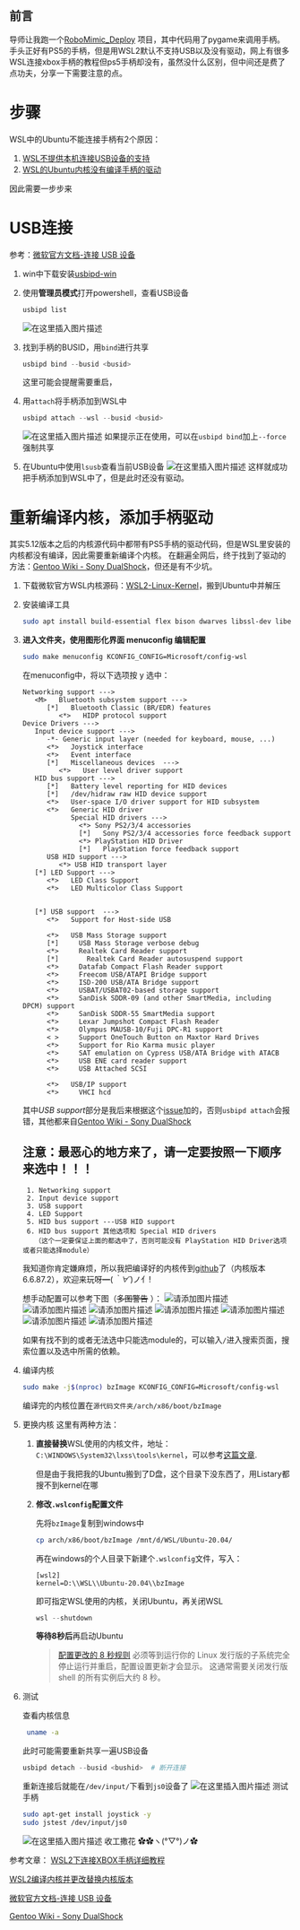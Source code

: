 ## 前言
导师让我跑一个[RoboMimic_Deploy](https://github.com/ccrpRepo/RoboMimic_Deploy/tree/master) 项目，其中代码用了pygame来调用手柄。手头正好有PS5的手柄，但是用WSL2默认不支持USB以及没有驱动，网上有很多WSL连接xbox手柄的教程但ps5手柄却没有，虽然没什么区别，但中间还是费了点功夫，分享一下需要注意的点。
# 步骤
WSL中的Ubuntu不能连接手柄有2个原因：
1. [WSL不提供本机连接USB设备的支持](#USB连接)
2. [WSL的Ubuntu内核没有编译手柄的驱动](#重新编译内核添加手柄驱动)

因此需要一步步来

# USB连接
参考：[微软官方文档-连接 USB 设备](https://learn.microsoft.com/zh-cn/windows/wsl/connect-usb)

1.  win中下载安装[usbipd-win](https://github.com/dorssel/usbipd-win/releases)
2.  使用**管理员模式**打开powershell，查看USB设备
	```powershell
	usbipd list
	```
	![在这里插入图片描述](https://i-blog.csdnimg.cn/direct/e02939f6f08c4e79a312d6f87f51986a.png)
3. 找到手柄的BUSID，用`bind`进行共享
	```powershell
	usbipd bind --busid <busid>
	```
	这里可能会提醒需要重启，
4. 用`attach`将手柄添加到WSL中
	```powershell
	usbipd attach --wsl --busid <busid>
	```
	![在这里插入图片描述](https://i-blog.csdnimg.cn/direct/e6728c0a0d7a42a1a24e00a8fcc2b2a6.png)
如果提示正在使用，可以在`usbipd bind`加上`--force`强制共享

5. 在Ubuntu中使用`lsusb`查看当前USB设备
![在这里插入图片描述](https://i-blog.csdnimg.cn/direct/f1ddf8b3cc3048a0b65bec029a4e4fad.png)
这样就成功把手柄添加到WSL中了，但是此时还没有驱动。

# 重新编译内核，添加手柄驱动
其实5.12版本之后的内核源代码中都带有PS5手柄的驱动代码，但是WSL里安装的内核都没有编译，因此需要重新编译个内核。
在翻遍全网后，终于找到了驱动的方法：[Gentoo Wiki - Sony DualShock](https://wiki.gentoo.org/wiki/Sony_DualShock#Kernel)，但还是有不少坑。

1. 下载微软官方WSL内核源码：[WSL2-Linux-Kernel](https://github.com/microsoft/WSL2-Linux-Kernel/releases)，搬到Ubuntu中并解压
2. 安装编译工具
	
	```bash
	sudo apt install build-essential flex bison dwarves libssl-dev libelf-dev flex bison bc ncurses 	
	```
3. **进入文件夹，使用图形化界面 menuconfig 编辑配置**
	```bash
	sudo make menuconfig KCONFIG_CONFIG=Microsoft/config-wsl
	```
	在menuconfig中，将以下选项按 y 选中：
	```
	Networking support --->
	   <M>   Bluetooth subsystem support --->
	      [*]   Bluetooth Classic (BR/EDR) features
	         <*>   HIDP protocol support
	Device Drivers --->
	   Input device support --->
	      -*- Generic input layer (needed for keyboard, mouse, ...)
	      <*>   Joystick interface
	      <*>   Event interface
	      [*]   Miscellaneous devices  --->
	         <*>   User level driver support
	   HID bus support --->
	      [*]   Battery level reporting for HID devices
	      [*]   /dev/hidraw raw HID device support
	      <*>   User-space I/O driver support for HID subsystem   
	      <*>   Generic HID driver
	            Special HID drivers --->
	              <*> Sony PS2/3/4 accessories
	              [*]   Sony PS2/3/4 accessories force feedback support
	              <*> PlayStation HID Driver
	              [*]   PlayStation force feedback support
	      USB HID support --->
	         <*> USB HID transport layer
	   [*] LED Support --->
	      <*>   LED Class Support
	      <*>   LED Multicolor Class Support
	
	
	   [*] USB support  ---> 
	      <*>   Support for Host-side USB
	
	      <*>   USB Mass Storage support                                                 
	      [*]     USB Mass Storage verbose debug                                         
	      <*>     Realtek Card Reader support                                            
	      [*]       Realtek Card Reader autosuspend support                              
	      <*>     Datafab Compact Flash Reader support                                   
	      <*>     Freecom USB/ATAPI Bridge support                                       
	      <*>     ISD-200 USB/ATA Bridge support                                         
	      <*>     USBAT/USBAT02-based storage support                                    
	      <*>     SanDisk SDDR-09 (and other SmartMedia, including DPCM) support         
	      <*>     SanDisk SDDR-55 SmartMedia support                                     
	      <*>     Lexar Jumpshot Compact Flash Reader                                    
	      <*>     Olympus MAUSB-10/Fuji DPC-R1 support                                   
	      < >     Support OneTouch Button on Maxtor Hard Drives                          
	      <*>     Support for Rio Karma music player                                     
	      <*>     SAT emulation on Cypress USB/ATA Bridge with ATACB                     
	      <*>     USB ENE card reader support                                            
	      <*>     USB Attached SCSI       
	
	      <*>   USB/IP support
	      <*>     VHCI hcd         
	```
	其中*USB support*部分是我后来根据这个[issue](https://github.com/dorssel/usbipd-win/issues/1010)加的，否则`usbipd attach`会报错，其他都来自[Gentoo Wiki - Sony DualShock](https://wiki.gentoo.org/wiki/Sony_DualShock#Kernel)
	
	## **注意：最恶心的地方来了，请一定要按照一下顺序来选中！！！**
		1. Networking support
		2. Input device support
		3. USB support
		4. LED Support
		5. HID bus support ---USB HID support
		6. HID bus support 其他选项和 Special HID drivers
		  （这个一定要保证上面的都选中了，否则可能没有 PlayStation HID Driver选项或者只能选择module）
		
	我知道你肯定嫌麻烦，所以我把编译好的内核传到[github](https://github.com/tq3940/WSL-Ubuntu-DualSense)了（内核版本6.6.87.2），欢迎来玩呀━(*｀∀´*)ノ亻!
	
	想手动配置可以参考下图（~~多图警告~~ ）：
	![请添加图片描述](https://i-blog.csdnimg.cn/direct/84fa7853e1944218b9cc0beaa1ea47ed.jpeg)
	![请添加图片描述](https://i-blog.csdnimg.cn/direct/352b328099124758ba9a11d3fe149e95.jpeg)
	![请添加图片描述](https://i-blog.csdnimg.cn/direct/b80ae1efb91846d4b54c9c0da99bf832.jpeg)
	![请添加图片描述](https://i-blog.csdnimg.cn/direct/cf7c0a207a4e4f3b8d8b2d03186307c6.jpeg)
	![请添加图片描述](https://i-blog.csdnimg.cn/direct/a70923c74cf946219e553ed78f1027a4.jpeg)
	![请添加图片描述](https://i-blog.csdnimg.cn/direct/6fffe6863388432896643f5e61cd2e82.jpeg)
	![请添加图片描述](https://i-blog.csdnimg.cn/direct/efc8e3e2e87f4cd594c33ba89f52b31f.jpeg)
	
	如果有找不到的或者无法选中只能选module的，可以输入`/`进入搜索页面，搜索位置以及选中所需的依赖。



4.  编译内核

	```bash
	sudo make -j$(nproc) bzImage KCONFIG_CONFIG=Microsoft/config-wsl
	```
	编译完的内核位置在`源代码文件夹/arch/x86/boot/bzImage`
	
5. 更换内核
	这里有两种方法：
	1. **直接替换**WSL使用的内核文件，地址：`C:\WINDOWS\System32\lxss\tools\kernel`，可以参考[这篇文章](https://blog.csdn.net/weixin_43408232/article/details/129960452).
		
		但是由于我把我的Ubuntu搬到了D盘，这个目录下没东西了，用Listary都搜不到kernel在哪
		
	2. **修改`.wslconfig`配置文件**
	
		先将`bzImage`复制到windows中
		```bash
		cp arch/x86/boot/bzImage /mnt/d/WSL/Ubuntu-20.04/
		```
		再在windows的个人目录下新建个`.wslconfig`文件，写入：
		```
		[wsl2]
		kernel=D:\\WSL\\Ubuntu-20.04\\bzImage
		```
		即可指定WSL使用的内核，关闭Ubuntu，再关闭WSL
		```powershell
		wsl --shutdown
		```
		**等待8秒后**再启动Ubuntu
				
		> [配置更改的 8 秒规则](https://learn.microsoft.com/zh-cn/windows/wsl/wsl-config#the-8-second-rule-for-configuration-changes)
		必须等到运行你的 Linux 发行版的子系统完全停止运行并重启，配置设置更新才会显示。 这通常需要关闭发行版 shell 的所有实例后大约 8 秒。


6. 测试

	查看内核信息
	```bash
	 uname -a
	```
	
	此时可能需要重新共享一遍USB设备
	```powershell
	usbipd detach --busid <bushid>	# 断开连接
	```
	

	重新连接后就能在`/dev/input/`下看到`js0`设备了
	![在这里插入图片描述](https://i-blog.csdnimg.cn/direct/184c168d68d443cd805b6ff3d5190c38.png)
测试手柄
	
	```bash
	sudo apt-get install joystick -y
	sudo jstest /dev/input/js0
	```
	![在这里插入图片描述](https://i-blog.csdnimg.cn/direct/1ecf01e33f6a49d595b36ef4773d63dc.png)
收工撒花 ✿✿ヽ(°▽°)ノ✿

参考文章：
[WSL2下连接XBOX手柄详细教程](https://blog.csdn.net/hl1526885155/article/details/131376854)

[WSL2编译内核并更改替换内核版本](https://blog.csdn.net/weixin_43408232/article/details/129960452)

[微软官方文档-连接 USB 设备](https://learn.microsoft.com/zh-cn/windows/wsl/connect-usb)

[Gentoo Wiki - Sony DualShock](https://wiki.gentoo.org/wiki/Sony_DualShock#Kernel)

